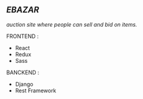 ***EBAZAR***
-----------
*auction site where people can sell and bid on items.*


FRONTEND : 
- React
- Redux
- Sass

BANCKEND : 
- Django
- Rest Framework


